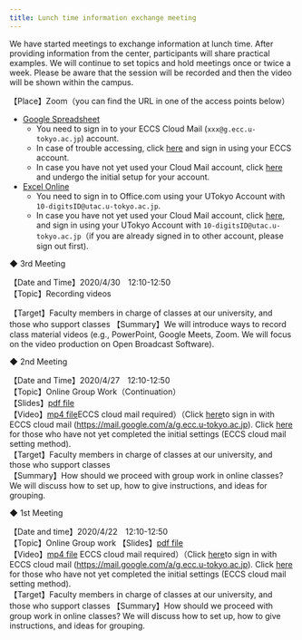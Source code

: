 ```yaml
---
title: Lunch time information exchange meeting
---
```


We have started meetings to exchange information at lunch time.
After providing information from the center, participants will share practical examples. 
We will continue to set topics and hold meetings once or twice a week.
Please be aware that the session will be recorded and then the video will be shown within the campus.

【Place】Zoom（you can find the URL in one of the access points below） 
* [Google Spreadsheet](https://tinyurl.com/ybs6l9qo)
  * You need to sign in to your ECCS Cloud Mail (`xxx@g.ecc.u-tokyo.ac.jp`) account.
  * In case of trouble accessing, click [here](https://mail.google.com/a/g.ecc.u-tokyo.ac.jp) and sign in using your ECCS account.
  * In case you have not yet used your Cloud Mail account, click [here](https://hwb.ecc.u-tokyo.ac.jp/wp/literacy/email/initialize/) and undergo the initial setup for your account.
* [Excel Online](https://tinyurl.com/y8wdd9ku) 
  * You need to sign in to Office.com using  your UTokyo Account with `10-digitsID@utac.u-tokyo.ac.jp`.
  * In case you have not yet used your Cloud Mail account, click [here](https://www.office.com/), and sign in using  your UTokyo Account with `10-digitsID@utac.u-tokyo.ac.jp`（if you are already signed in to other account, please sign out first).


◆ 3rd Meeting

【Date and Time】2020/4/30　12:10-12:50  
【Topic】Recording videos 
<!--【Slides】[pdf file](luncheon_2_slides.pdf)  
【Video】[mp4 file](https://sites.google.com/g.ecc.u-tokyo.ac.jp/utelecon-movies/events-luncheon-2020S/2020-04-27)ECCS cloud mail required）（Click [here](https://mail.google.com/a/g.ecc.u-tokyo.ac.jp) to sign in with ECCS cloud mail (https://mail.google.com/a/g.ecc.u-tokyo.ac.jp)．Click <a href="https://hwb.ecc.u-tokyo.ac.jp/wp/literacy/email/initialize/" target="_blank">here</a>）for those who have not yet completed the initial settings (ECCS cloud mail setting method).   -->
【Target】Faculty members in charge of classes at our university, and those who support classes 
【Summary】We will introduce ways to record class material videos (e.g., PowerPoint, Google Meets, Zoom. We will focus on the video production on Open Broadcast Software).

◆ 2nd Meeting

【Date and Time】2020/4/27　12:10-12:50  
【Topic】Online Group Work（Continuation）  
【Slides】[pdf file](luncheon_2_slides.pdf)  
【Video】[mp4 file](https://sites.google.com/g.ecc.u-tokyo.ac.jp/utelecon-movies/events-luncheon-2020S/2020-04-27)ECCS cloud mail required）（Click [here](https://mail.google.com/a/g.ecc.u-tokyo.ac.jp)to sign in with ECCS cloud mail (https://mail.google.com/a/g.ecc.u-tokyo.ac.jp). Click <a href="https://hwb.ecc.u-tokyo.ac.jp/wp/literacy/email/initialize/" target="_blank">here</a> for those who have not yet completed the initial settings (ECCS cloud mail setting method).  
【Target】Faculty members in charge of classes at our university, and those who support classes  
【Summary】How should we proceed with group work in online classes? We will discuss how to set up, how to give instructions, and ideas for grouping.

◆ 1st Meeting


【Date and time】2020/4/22　12:10-12:50  
【Topic】Online Group work 
【Slides】[pdf file](luncheon_1_slides.pdf)  
【Video】[mp4 file](https://sites.google.com/g.ecc.u-tokyo.ac.jp/utelecon-movies/events-luncheon-2020S/2020-04-22) ECCS cloud mail required）（Click [here](https://mail.google.com/a/g.ecc.u-tokyo.ac.jp)to sign in with ECCS cloud mail (https://mail.google.com/a/g.ecc.u-tokyo.ac.jp). Click <a href="https://hwb.ecc.u-tokyo.ac.jp/wp/literacy/email/initialize/" target="_blank">here</a> for those who have not yet completed the initial settings (ECCS cloud mail setting method).  
【Target】Faculty members in charge of classes at our university, and those who support classes 
【Summary】How should we proceed with group work in online classes? We will discuss how to set up, how to give instructions, and ideas for grouping.